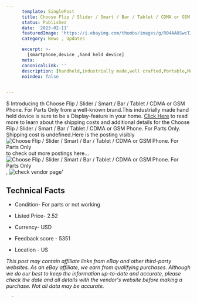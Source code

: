 ```yaml
---
      template: SinglePost
      title: Choose Flip / Slider / Smart / Bar / Tablet / CDMA or GSM Phone.  For Parts Only
      status: Published
      date: '2023-02-11'
      featuredImage: 'https://i.ebayimg.com/thumbs/images/g/R04AAOSwcTJgUVo0/s-l225.jpg'
      category: News , Updates

      excerpt: >-
        [smartphone,device ,hand held device]
      meta:
      canonicalLink: ''
      description: [handheld,industrially made,well crafted,Portable,Mobile,Compact,Convenient,Lightweight,Maneuverable,Man-portable,Miniature,Carriable,Hand-held,Light,Holdable,Transportable,Mobile device,Pocket-sized,On-the-go,Wireless,Cordless,Compact size,Convenient size, smartphone,device ,hand held device]
      noindex: false
      

---
```

$
      Introducing th Choose Flip / Slider / Smart / Bar / Tablet / CDMA or GSM Phone.  For Parts Only from a well-known brand.This industrially made hand held device is sure to be a Display-feature in your home. [Click Here](https://www.ebay.com/itm/265076609178?hash=item3db7cc109a%3Ag%3AR04AAOSwcTJgUVo0&mkevt=1&mkcid=1&mkrid=711-53200-19255-0&campid=%253CePNCampaignId%253E&customid=%253CreferenceId%253E&toolid=10049) to read more to learn about the shipping costs and additional details for the Choose Flip / Slider / Smart / Bar / Tablet / CDMA or GSM Phone.  For Parts Only. Shipping cost is undefined.Here is the posting visibly ![Choose Flip / Slider / Smart / Bar / Tablet / CDMA or GSM Phone.  For Parts Only](https://i.ebayimg.com/thumbs/images/g/R04AAOSwcTJgUVo0/s-l225.jpg) to check out more postings here... ![Choose Flip / Slider / Smart / Bar / Tablet / CDMA or GSM Phone.  For Parts Only](https://i.ebayimg.com/images/g/R04AAOSwcTJgUVo0/s-l1600.jpg), ![check vendor page]()'

      

 ## Technical Facts 



     
      

 - Condition- For parts or not working 


      

 - Listed Price- 2.52 


      

 - Currency- USD 


      

 - Feedback score - 5351 


      

 - Location - US 


      
      

 *_This post may contain affiliate links from eBay and other third-party websites. As an eBay affiliate, we earn from qualifying purchases. Although we do our best to keep the information up-to-date and accurate, please check the date and all details with the vendor's website before making a purchase. Not all data may be accurate._*




      -
